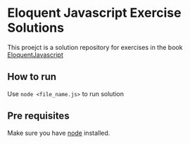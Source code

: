 # Eloquent Javascript Exercise Solutions

This proejct is a solution repository for exercises in the book [EloquentJavascript](https://eloquentjavascript.net)

## How to run

Use `node <file_name.js>` to run solution

## Pre requisites

Make sure you have [node](https://nodejs.org) installed.
